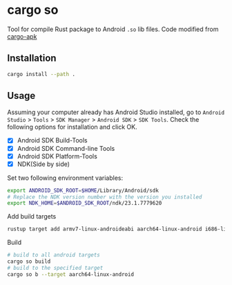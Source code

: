 # cargo so

Tool for compile Rust package to Android `.so` lib files. 
Code modified from [cargo-apk](https://github.com/rust-windowing/android-ndk-rs/tree/master/cargo-apk)

## Installation

```sh
cargo install --path .
```

## Usage
Assuming your computer already has Android Studio installed, go to `Android Studio` > `Tools` > `SDK Manager` > `Android SDK` > `SDK Tools`. Check the following options for installation and click OK. 

- [x] Android SDK Build-Tools
- [x] Android SDK Command-line Tools
- [x] Android SDK Platform-Tools
- [x] NDK(Side by side)

Set two following environment variables:

```sh
export ANDROID_SDK_ROOT=$HOME/Library/Android/sdk
# Replace the NDK version number with the version you installed 
export NDK_HOME=$ANDROID_SDK_ROOT/ndk/23.1.7779620
```

Add build targets
```sh
rustup target add armv7-linux-androideabi aarch64-linux-android i686-linux-android x86_64-linux-android
```

Build
```sh
# build to all android targets
cargo so build
# build to the specified target
cargo so b --target aarch64-linux-android
```